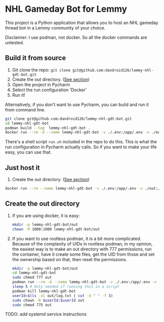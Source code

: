 # NHL Gameday Bot for Lemmy
This project is a Python application that allows you to host an NHL gameday thread bot in a Lemmy community of your choice.

Disclaimer: I use podman, not docker. So all the docker commands are untested.

## Build it from source
1. Git clone the repo: `git clone git@github.com:dandroid126/lemmy-nhl-gdt-bot.git`
2. Create the out directory. ([See section](#create-the-out-directory))
3. Open the project in Pycharm
4. Select the run configuration 'Docker'
5. Run it!

Alternatively, if you don't want to use Pycharm, you can build and run it from command line. 
```bash
git clone git@github.com:dandroid126/lemmy-nhl-gdt-bot.git
cd lemmy-nhl-gdt-bot
podman build --tag  lemmy-nhl-gdt-bot .
docker run --rm -d --name lemmy-nhl-gdt-bot -v ./.env:/app/.env -v ./out:/app/out localhost/lemmy-nhl-gdt-bot:latest
```
There's a shell script `run.sh` included in the repo to do this. This is what the run configuration in Pycharm actually calls. So if you want to make your life easy, you can use that.

## Just host it
1. Create the out directory. ([See section](#create-the-out-directory)) 
```bash
docker run --rm --name lemmy-nhl-gdt-bot -v ./.env:/app/.env -v ./out:/app/out docker.io/dandroid126/lemmy-nhl-gdt-bot:main
```

## Create the out directory
1. If you are using docker, it is easy:
    ```bash
    mkdir -p lemmy-nhl-gdt-bot/out
    chown -R 1000:1000 lemmy-nhl-gdt-bot/out
    ```
2. If you want to use rootless podman, it is a bit more complicated. Because of the complexity of UIDs in rootless podman, in my opinion, the easiest way is to make an out directory with 777 permissions, run the container, have it create some files, get the UID from those and set the ownership based on that, then reset the permissions.
    ```bash
    mkdir -p lemmy-nhl-gdt-bot/out
    cd lemmy-nhl-gdt-bot
    sudo chmod 777 out
    podman run --rm -d --name lemmy-nhl-gdt-bot -v ./.env:/app/.env -v ./out:/app/out docker.io/dandroid126/lemmy-nhl-gdt-bot:main
    sleep 5 # Only needed if running this in a script
    podman kill lemmy-nhl-gdt-bot
    userId=$(ls -al out/log.txt | cut -d " " -f 3)
    sudo chown -R $userId:$userId out
    sudo chmod 775 out
    ```

TODO: add systemd service instructions
